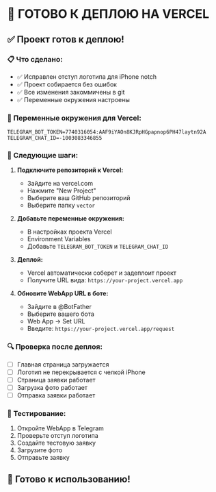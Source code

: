 # 🚀 ГОТОВО К ДЕПЛОЮ НА VERCEL

## ✅ Проект готов к деплою!

### 📋 Что сделано:
- ✅ Исправлен отступ логотипа для iPhone notch
- ✅ Проект собирается без ошибок
- ✅ Все изменения закоммичены в git
- ✅ Переменные окружения настроены

### 🔧 Переменные окружения для Vercel:
```env
TELEGRAM_BOT_TOKEN=7740316054:AAF9iYAOn8KJRpHGpapnop6PH47laytn92A
TELEGRAM_CHAT_ID=-1003083346855
```

### 🚀 Следующие шаги:

1. **Подключите репозиторий к Vercel:**
   - Зайдите на vercel.com
   - Нажмите "New Project"
   - Выберите ваш GitHub репозиторий
   - Выберите папку `vector`

2. **Добавьте переменные окружения:**
   - В настройках проекта Vercel
   - Environment Variables
   - Добавьте `TELEGRAM_BOT_TOKEN` и `TELEGRAM_CHAT_ID`

3. **Деплой:**
   - Vercel автоматически соберет и задеплоит проект
   - Получите URL вида: `https://your-project.vercel.app`

4. **Обновите WebApp URL в боте:**
   - Зайдите в @BotFather
   - Выберите вашего бота
   - Web App → Set URL
   - Введите: `https://your-project.vercel.app/request`

### 🔍 Проверка после деплоя:
- [ ] Главная страница загружается
- [ ] Логотип не перекрывается с челкой iPhone
- [ ] Страница заявки работает
- [ ] Загрузка фото работает
- [ ] Отправка заявки работает

### 📱 Тестирование:
1. Откройте WebApp в Telegram
2. Проверьте отступ логотипа
3. Создайте тестовую заявку
4. Загрузите фото
5. Отправьте заявку

## 🎉 Готово к использованию!